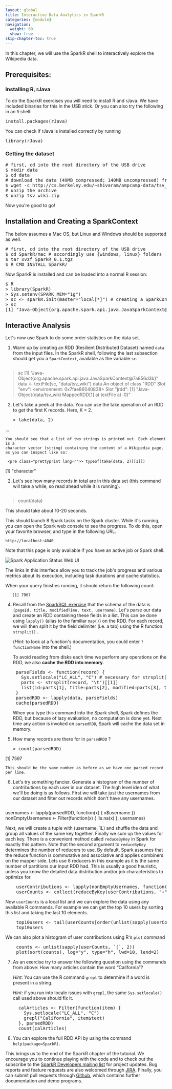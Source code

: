 ```yaml
---
layout: global
title: Interactive Data Analytics in SparkR
categories: [module]
navigation:
  weight: 60
  show: true
skip-chapter-toc: true
---
```


<!--

#### TODOs & FIXMEs
- Dry runs.
- Installation process.
- Add instruction for RStudio?
-->

In this chapter, we will use the SparkR shell to interactively explore the Wikipedia data.

## Prerequisites: 

### Installing R, rJava
To do the SparkR exercises you will need to install R and rJava. We have included
binaries for this in the USB stick.  Or you can also try the following in an `R` shell:

<pre class="prettyprint lang-r">
install.packages(rJava)
</pre>

You can check if rJava is installed correctly by running

<pre class="prettyprint lang-r">
library(rJava)
</pre>

### Getting the dataset
<pre class="prettyprint lang-bsh">
# first, cd into the root directory of the USB drive
$ mkdir data
$ cd data
# download the data (49MB compressed; 140MB uncompressed) from the following URL
$ wget -c http://cs.berkeley.edu/~shivaram/ampcamp-data/tsv_wiki.zip
# unzip the archive
$ unzip tsv_wiki.zip
</pre>

Now you're good to go!

## Installation and Creating a SparkContext
The below assumes a Mac OS, but Linux and Windows should be supported as well.

<pre class="prettyprint lang-bsh">
# first, cd into the root directory of the USB drive
$ cd SparkR/mac # accordingly use {windows, linux} folders
$ tar xvzf SparkR_0.1.tgz
$ R CMD INSTALL SparkR/
</pre>

Now SparkR is installed and can be loaded into a normal R session:

<pre class="prettyprint lang-bsh">
$ R
> library(SparkR)
> Sys.setenv(SPARK_MEM="1g")
> sc <- sparkR.init(master="local[*]") # creating a SparkContext
> sc
[1] "Java-Object{org.apache.spark.api.java.JavaSparkContext@514f2bd7}"
</pre>

## Interactive Analysis

Let's now use Spark to do some order statistics on the data set.

1. Warm up by creating an RDD (Resilient Distributed Dataset) named `data` from the input files.
   In the SparkR shell, following the last subsection should get you a `SparkContext`, available as the variable `sc`.

     <pre class="prettyprint lang-r">
> sc
[1] "Java-Object{org.apache.spark.api.java.JavaSparkContext@7a856d3b}" 
> data <- textFile(sc, "data/tsv_wiki")
> data
An object of class "RDD"
Slot "env":
<environment: 0x7fae86040838>
Slot "jrdd":
[1] "Java-Object{data/tsv_wiki MappedRDD[1] at textFile at <unknown>:0}"</pre>

2. Let's take a peek at the data. You can use the take operation of an RDD to get the first K records. Here, K = 2.

     <pre class="prettyprint lang-r">> take(data, 2)
...</pre>

    You should see that a list of two strings is printed out. Each element is a
    character vector (string) containing the content of a Wikipedia page, as you can inspect like so:

     <pre class="prettyprint lang-r">> typeof(take(data, 2)[[1]])
[1] "character"</pre>

2. Let's see how many records in total are in this data set (this command will take a while, so read ahead while it is running).

     <pre class="prettyprint lang-r">
> count(data)</pre>

   This should take about 10-20 seconds.

   This should launch 8 Spark tasks on the Spark cluster.
   While it's running, you can open the Spark web console to see the progress.
   To do this, open your favorite browser, and type in the following URL.

   `http://localhost:4040`

   Note that this page is only available if you have an active job or Spark shell.  

   ![Spark Application Status Web UI](img/sparkr-ui.png)

   The links in this interface allow you to track the job's progress and
   various metrics about its execution, including task durations and cache
   statistics.

   When your query finishes running, it should return the following count:

       [1] 7967

4. Recall from the [SparkSQL exercise](data-exploration-using-spark-sql.html) that the schema of the data is `(pageId, title, modifiedTime, text, username)`.
   Let's parse our data and create an RDD containing these fields in a list. 
   This can be done using `lapply()` (alias to the familiar `map()`) on the RDD. For each record, we will then split it by the field delimiter (i.e. a tab) using the R function `strsplit()` .

   (_Hint_: to look at a function's documentation, you could enter `?functionName` into the shell.)

   To avoid reading from disks each time we perform any operations on the RDD, we also __cache the RDD into memory__.

   <pre class="prettyprint lang-r">
    parseFields <- function(record) {
      Sys.setlocale("LC_ALL", "C") # necessary for strsplit() to work correctly
      parts <- strsplit(record, "\t")[[1]]
      list(id=parts[1], title=parts[2], modified=parts[3], text=parts[4], username=parts[5])
    }
    parsedRDD <- lapply(data, parseFields)
    cache(parsedRDD)</pre>

   When you type this command into the Spark shell, Spark defines the RDD, but because of lazy evaluation, no computation is done yet.
   Next time any action is invoked on `parsedRDD`, Spark will cache the data set in memory.

5. How many records are there for in `parsedRDD` ?

   <pre class="prettyprint lang-r">> count(parsedRDD)
[1] 7597</pre>

    This should be the same number as before as we have one parsed record per line.


6. Let's try something fancier.
   Generate a histogram of the number of contributions by each user in our dataset.
   The high level idea of what we'll be doing is as follows.
   First we will take just the usernames from our dataset and filter out records which don't have any usernames. 

   <pre class="prettyprint lang-r">
usernames <- lapply(parsedRDD, function(x) { x$username })
nonEmptyUsernames <- Filter(function(x) { !is.na(x) }, usernames)
   </pre>

   Next, we will create a tuple with (username, 1L) and shuffle the data and group all values of the same key together.
   Finally we sum up the values for each key.
   There is a convenient method called `reduceByKey` in Spark for exactly this pattern.
   Note that the second argument to `reduceByKey` determines the number of reducers to use.
   By default, Spark assumes that the reduce function is commutative and associative and applies combiners on the mapper side.
   Lets use 8 reducers in this example as it is the same number of partitions our input RDD had.
   This is usually a good heuristic, unless you know the detailed data distribution and/or job characteristics to optimize for.
   
   <pre class="prettyprint lang-r">
    userContributions <- lapply(nonEmptyUsernames, function(x) { list(x, 1L) })
    userCounts <- collect(reduceByKey(userContributions, "+", 8L))</pre>

   Now `userCounts` is a local list and we can explore the data using any available R commands.
   For example we can get the top 10 users by sorting this list and taking the last 10 elements.

   <pre class="prettyprint lang-r">
    top10users <- tail(userCounts[order(unlist(sapply(userCounts, `[`, 2)))], 10)
    top10users</pre>

   We can also plot a histogram of user contributions using R's `plot` command

   <pre class="prettyprint lang-r">
    counts <- unlist(sapply(userCounts, `[`, 2))
    plot(sort(counts), log="y", type="h", lwd=10, lend=2)</pre>

7. As an exercise try to answer the following question using the commands from above:
   How many articles contain the word “California”?

   _Hint_: You can use the R command `grepl` to determine if a word is present in a string.

   _Hint_: if you run into locale issues with `grepl`, the same `Sys.setlocale()` call used above should fix it.

   <div class="solution" markdown="1">
   <pre class="prettyprint lang-r">
     calArticles <- Filter(function(item) {
       Sys.setlocale("LC_ALL", "C")
       grepl("California", item$text)
     }, parsedRDD)
     count(calArticles)
   </pre>
   </div>

8. You can explore the full RDD API by using the command `help(package=SparkR)`.

This brings us to the end of the SparkR chapter of the tutorial. We encourage you to continue playing with the code and to check out the subscribe to the [SparkR Developers mailing list](https://groups.google.com/forum/#!forum/sparkr-dev) for project updates. Bug reports and feature requests are also welcomed through [JIRA](https://sparkr.atlassian.net/issues/). Finally, you can submit pull requests through [Github](https://github.com/amplab-extras/SparkR-pkg), which contains further documentation and demo programs.
